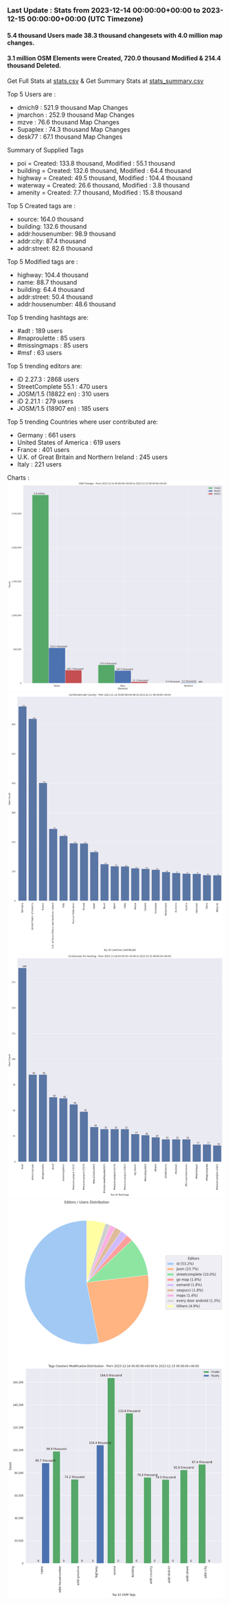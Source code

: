 ### Last Update : Stats from 2023-12-14 00:00:00+00:00 to 2023-12-15 00:00:00+00:00 (UTC Timezone)

#### 5.4 thousand Users made 38.3 thousand changesets with 4.0 million map changes.
#### 3.1 million OSM Elements were Created, 720.0 thousand Modified & 214.4 thousand Deleted.
Get Full Stats at [stats.csv](/stats/Global/Daily/stats.csv)
 & Get Summary Stats at [stats_summary.csv](/stats/Global/Daily/stats_summary.csv)

Top 5 Users are : 
- dmich9 : 521.9 thousand Map Changes
- jmarchon : 252.9 thousand Map Changes
- mzve : 76.6 thousand Map Changes
- Supaplex : 74.3 thousand Map Changes
- desk77 : 67.1 thousand Map Changes

Summary of Supplied Tags
- poi = Created: 133.8 thousand, Modified : 55.1 thousand
- building = Created: 132.6 thousand, Modified : 64.4 thousand
- highway = Created: 49.5 thousand, Modified : 104.4 thousand
- waterway = Created: 26.6 thousand, Modified : 3.8 thousand
- amenity = Created: 7.7 thousand, Modified : 15.8 thousand


Top 5 Created tags are :
- source: 164.0 thousand
- building: 132.6 thousand
- addr:housenumber: 98.9 thousand
- addr:city: 87.4 thousand
- addr:street: 82.6 thousand


Top 5 Modified tags are :
- highway: 104.4 thousand
- name: 88.7 thousand
- building: 64.4 thousand
- addr:street: 50.4 thousand
- addr:housenumber: 48.6 thousand


Top 5 trending hashtags are:
- #adt : 189 users
- #maproulette : 85 users
- #missingmaps : 85 users
- #msf : 63 users


Top 5 trending editors are:
- iD 2.27.3 : 2868 users
- StreetComplete 55.1 : 470 users
- JOSM/1.5 (18822 en) : 310 users
- iD 2.21.1 : 279 users
- JOSM/1.5 (18907 en) : 185 users


Top 5 trending Countries where user contributed are:
- Germany : 661 users
- United States of America : 619 users
- France : 401 users
- U.K. of Great Britain and Northern Ireland : 245 users
- Italy : 221 users


 Charts : 
![Alt text](./stats_osm_changes.png) 
![Alt text](./stats_users_per_country.png) 
![Alt text](./stats_users_per_hashtag.png) 
![Alt text](./stats_editors_pie_chart.png) 
![Alt text](./stats_tags.png) 
